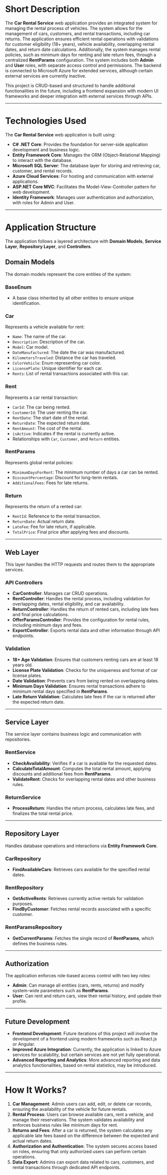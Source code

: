 # Short Description
The **Car Rental Service** web application provides an integrated system for managing the rental process of vehicles. The system allows for the management of cars, customers, and rental transactions, including car returns. The application ensures efficient rental operations with validations for customer eligibility (18+ years), vehicle availability, overlapping rental dates, and return date calculations. Additionally, the system manages rental policies, such as minimum days for renting and late return fees, through a centralized **RentParams** configuration. The system includes both **Admin** and **User** roles, with separate access control and permissions. The backend is connected to Microsoft Azure for extended services, although certain external services are currently inactive.

This project is CRUD-based and structured to handle additional functionalities in the future, including a frontend expansion with modern UI frameworks and deeper integration with external services through APIs.

---

# Technologies Used
The **Car Rental Service** web application is built using:

- **C# .NET Core**: Provides the foundation for server-side application development and business logic.
- **Entity Framework Core**: Manages the ORM (Object-Relational Mapping) to interact with the database.
- **Microsoft SQL Server**: The database layer for storing and retrieving car, customer, and rental records.
- **Azure Cloud Services**: For hosting and communication with external applications.
- **ASP.NET Core MVC**: Facilitates the Model-View-Controller pattern for web development.
- **Identity Framework**: Manages user authentication and authorization, with roles for Admin and User.

---

# Application Structure

The application follows a layered architecture with **Domain Models**, **Service Layer**, **Repository Layer**, and **Controllers**.

## Domain Models
The domain models represent the core entities of the system:

### BaseEnum
- A base class inherited by all other entities to ensure unique identification.

### Car
Represents a vehicle available for rent:
- `Name`: The name of the car.
- `Description`: Description of the car.
- `Model`: Car model.
- `DateManufactured`: The date the car was manufactured.
- `KilometersTraveled`: Distance the car has traveled.
- `ColorVehicle`: Enum representing car color.
- `LicensePlate`: Unique identifier for each car.
- `Rents`: List of rental transactions associated with this car.

### Rent
Represents a car rental transaction:
- `CarId`: The car being rented.
- `CustomerId`: The user renting the car.
- `RentDate`: The start date of the rental.
- `ReturnDate`: The expected return date.
- `RentAmount`: The cost of the rental.
- `isActive`: Indicates if the rental is currently active.
- Relationships with `Car`, `Customer`, and `Return` entities.

### RentParams
Represents global rental policies:
- `MinimumDaysForRent`: The minimum number of days a car can be rented.
- `DiscountPercentage`: Discount for long-term rentals.
- `AdditionalFees`: Fees for late returns.

### Return
Represents the return of a rented car:
- `RentId`: Reference to the rental transaction.
- `ReturnDate`: Actual return date.
- `LateFee`: Fee for late return, if applicable.
- `TotalPrice`: Final price after applying fees and discounts.

---

## Web Layer
This layer handles the HTTP requests and routes them to the appropriate services.

### API Controllers
- **CarController**: Manages car CRUD operations.
- **RentController**: Handles the rental process, including validation for overlapping dates, rental eligibility, and car availability.
- **ReturnController**: Handles the return of rented cars, including late fees and final price calculations.
- **OfferParamsController**: Provides the configuration for rental rules, including minimum days and fees.
- **ExportController**: Exports rental data and other information through API endpoints.

### Validation
- **18+ Age Validation**: Ensures that customers renting cars are at least 18 years old.
- **License Plate Validation**: Checks for the uniqueness and format of car license plates.
- **Date Validation**: Prevents cars from being rented on overlapping dates.
- **Minimum Days Validation**: Ensures rental transactions adhere to minimum rental days specified in **RentParams**.
- **Late Return Validation**: Calculates late fees if the car is returned after the expected return date.

---

## Service Layer
The service layer contains business logic and communication with repositories.

### RentService
- **CheckAvailability**: Verifies if a car is available for the requested dates.
- **CalculateTotalAmount**: Computes the total rental amount, applying discounts and additional fees from **RentParams**.
- **ValidateRent**: Checks for overlapping rental dates and other business rules.

### ReturnService
- **ProcessReturn**: Handles the return process, calculates late fees, and finalizes the total rental price.
  
---

## Repository Layer
Handles database operations and interactions via **Entity Framework Core**.

### CarRepository
- **FindAvailableCars**: Retrieves cars available for the specified rental dates.
  
### RentRepository
- **GetActiveRents**: Retrieves currently active rentals for validation purposes.
- **FindByCustomer**: Fetches rental records associated with a specific customer.

### RentParamsRepository
- **GetCurrentParams**: Fetches the single record of **RentParams**, which defines the business rules.

---

## Authorization
The application enforces role-based access control with two key roles:
- **Admin**: Can manage all entities (cars, rents, returns) and modify system-wide parameters such as **RentParams**.
- **User**: Can rent and return cars, view their rental history, and update their profile.

---

## Future Development
- **Frontend Development**: Future iterations of this project will involve the development of a frontend using modern frameworks such as React.js or Angular.
- **Improved Azure Integration**: Currently, the application is linked to Azure services for scalability, but certain services are not yet fully operational.
- **Advanced Reporting and Analytics**: More advanced reporting and data analytics functionalities, based on rental statistics, may be introduced.

---

# How It Works?

1. **Car Management**: Admin users can add, edit, or delete car records, ensuring the availability of the vehicle for future rentals.
2. **Rental Process**: Users can browse available cars, rent a vehicle, and manage their reservations. The system validates availability and enforces business rules like minimum days for rent.
3. **Returns and Fees**: After a car is returned, the system calculates any applicable late fees based on the difference between the expected and actual return dates.
4. **Authorization and Authentication**: The system secures access based on roles, ensuring that only authorized users can perform certain operations.
5. **Data Export**: Admins can export data related to cars, customers, and rental transactions through dedicated API endpoints.



